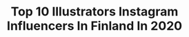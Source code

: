 ---
title: Top 10 Illustrators Instagram Influencers In Finland In 2020
description: >-
  Find top illustrators Instagram influencers in Finland in 2020. Most popular hashtags: #illustration #procreate #drawing.
platform: Instagram
hits: 8
text_top: Analyze the most popular Instagram profiles on inBeat.
text_bottom: Our database holds 8 Instagram influencers like this in Finland for you to work with.
profiles:
  - username: "toikkanentommi"
    fullname: >-
      TOMMI TOIKKANEN
    bio: >-
      Artist / Illustrator / Visual Designer 👦🏻 27 🇫🇮 Finland | JKL ❤️ =🎨🎮💪🏽🍫
    location: "Finland"
    followers: 18662
    engagement: 1787
    commentsToLikes: 0.027341
    id: ck15t1h1ofvjx0i19r3sop70u
    verified: false
    hashtags: "#hogwarts, #mekko, #muoti, #coloredpencils"
  - username: "jirkavinse"
    fullname: >-
      Jirka Vinse Jonatan Väätäinen
    bio: >-
      Graphic Designer // Illustrator // Art Director 📍Helsinki based 📩 jirka.vaatainen@gmail.com
    location: "Finland"
    followers: 204946
    engagement: 120
    commentsToLikes: 0.011196
    id: ck13a6rztow950i19sef5muk1
    verified: true
    hashtags: "#ad, #vapaudenvaatekaappi, #advertisement, #vapausolla"
  - username: "natalipopova.photography"
    fullname: >-
      P  O  P  O  V  A
    bio: >-
      photographer / graf. designer / illustrator📍Helsinki @natalipopova.design @natalipopova.stories
    location: "Finland"
    followers: 42271
    engagement: 119
    commentsToLikes: 0.020595
    id: ck0uc69sog74k0i19ypdv0exk
    verified: false
    hashtags: "#natalipopova, #fineartphotography, #taistella, #artofvisuals"
  - username: "aguirrefirth"
    fullname: >-
      Anson Aguirre Firth
    bio: >-
      TRADITIONAL INK + BRUSH ILLUSTRATOR Sci-fi fan DON'T USE WORK WITHOUT MY CONSENT. Commissions, sales, prints: DM or aguirrefirth@gmail.com SHOP ⬇
    location: "Finland"
    followers: 18304
    engagement: 329
    commentsToLikes: 0.018189
    id: ck9hch0ojlciw0j78ghlzo295
    verified: false
    hashtags: "#jurassicart, #tyrannosaurusrex, #raptor, #monster"
  - username: "noonamariaa"
    fullname: >-
      Noona Vinogradoff | kuvittaja
    bio: >-
      ✍🏻💭☕️ ↟ Children’s book illustrator / based in Finland. Always carrying a sketchbook. Contact : ✉️ noona@refer.fi Shop Stationery 👇🏽
    location: "Finland"
    followers: 11200
    engagement: 345
    commentsToLikes: 0.021283
    id: ck8t3gjqx37jo0j78xog70yhz
    verified: false
    hashtags: "#midsummermagicmonth, #midsummermagicmonth2020, #imnotcryingyouare"
  - username: "salmi_anna"
    fullname: >-
      Anna Salmi
    bio: >-
      Illustrator, animator and GIF enthusiast from Finland✨ Open for commissions. Contact: anna.aleksandra.salmi@gmail.com ✨
    location: "Finland"
    followers: 5596
    engagement: 618
    commentsToLikes: 0.025096
    id: ck55o8o5d7uwh0i11nkr7nobr
    verified: false
    hashtags: "#framebyframeanimation, #illustrationdaily, #painting, #digitalillustration"
  - username: "_kaisajr"
    fullname: >-
      K a is a  R a n t a
    bio: >-
      Illustrating thoughts ✏ Catching memories 📷 Illustrator & 2D animator Helsinki, Finland 🏠
    location: "Finland"
    followers: 5722
    engagement: 1218
    commentsToLikes: 0.017154
    id: ck55k32lmycbm0i11mnd2takg
    verified: false
    hashtags: "#digitaldrawing, #dtiys, #drawthisinyourstyle, #drawing"
  - username: "framesequence"
    fullname: >-
      Petter Pentilä
    bio: >-
      🇫🇮 Åbo, Finland Motion designer/Animator Turn on post notifications 🛎 Framesequence plushie in the link below! 🐑
    location: "Finland"
    followers: 115339
    engagement: 749
    commentsToLikes: 0.021851
    id: ck55kkokbzjh70i11wunufms6
    verified: false
    hashtags: "#motionaep, #weloveanimations, #funny, #digital"
---
